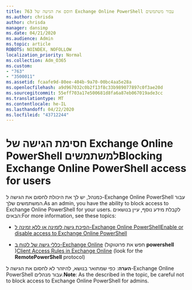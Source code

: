 ```yaml
---
title: 763 חוסם את הגישה של Exchange Online PowerShell עבור משתמשים
ms.author: chrisda
author: chrisda
manager: dansimp
ms.date: 04/21/2020
ms.audience: Admin
ms.topic: article
ROBOTS: NOINDEX, NOFOLLOW
localization_priority: Normal
ms.collection: Adm_O365
ms.custom:
- "763"
- "3500011"
ms.assetid: fcaafe9d-80ee-404b-9a70-00bc4aa5e28a
ms.openlocfilehash: a9d967032c0b2f13f8c33b989077897c0f3ae20d
ms.sourcegitcommit: 55eff703a17e500681d8fa6a87eb067019ade3cc
ms.translationtype: MT
ms.contentlocale: he-IL
ms.lasthandoff: 04/22/2020
ms.locfileid: "43712244"
---
```

# <a name="blocking-exchange-online-powershell-access-for-users"></a><span data-ttu-id="41f45-102">חסימת הגישה של Exchange Online PowerShell למשתמשים</span><span class="sxs-lookup"><span data-stu-id="41f45-102">Blocking Exchange Online PowerShell access for users</span></span>
<span data-ttu-id="41f45-103">כמנהל, יש לך את היכולת לחסום את הגישה ל-Exchange Online PowerShell עבור המשתמשים שלך.</span><span class="sxs-lookup"><span data-stu-id="41f45-103">As an admin, you have the ability to block access to Exchange Online PowerShell for your users.</span></span> <span data-ttu-id="41f45-104">לקבלת מידע נוסף, עיין בנושאים הבאים:</span><span class="sxs-lookup"><span data-stu-id="41f45-104">For more information, see these topics:</span></span>

- [<span data-ttu-id="41f45-105">הפיכת גישה לזמינה או ללא זמינה ל-Exchange Online PowerShell</span><span class="sxs-lookup"><span data-stu-id="41f45-105">Enable or disable access to Exchange Online PowerShell</span></span>](https://docs.microsoft.com/powershell/exchange/exchange-online/disable-access-to-exchange-online-powershell)

- <span data-ttu-id="41f45-106">[כללי גישה של לקוח ב-Exchange Online](https://technet.microsoft.com/library/mt842508.aspx) (חפש את פרוטוקול **powershell** )</span><span class="sxs-lookup"><span data-stu-id="41f45-106">[Client Access Rules in Exchange Online](https://technet.microsoft.com/library/mt842508.aspx) (look for the **RemotePowerShell** protocol)</span></span> 

<span data-ttu-id="41f45-107">**הערה**: כפי שמתואר בנושא, להיזהר לא לחסום את הגישה ל-Exchange Online PowerShell עבור מנהלים.</span><span class="sxs-lookup"><span data-stu-id="41f45-107">**Note**: As the described in the topic, be careful not to block access to Exchange Online PowerShell for admins.</span></span>
